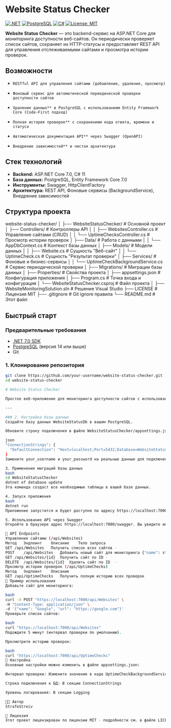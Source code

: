 # Website Status Checker

[![.NET](https://img.shields.io/badge/.NET-7.0-512BD4?style=for-the-badge&logo=dotnet)](https://dotnet.microsoft.com/)
[![PostgreSQL](https://img.shields.io/badge/PostgreSQL-16.0-4169E1?style=for-the-badge&logo=postgresql&logoColor=white)](https://www.postgresql.org/)
[![C#](https://img.shields.io/badge/C%23-239120?style=for-the-badge&logo=c-sharp&logoColor=white)](https://learn.microsoft.com/en-us/dotnet/csharp/)
[![License: MIT](https://img.shields.io/badge/License-MIT-yellow.svg?style=for-the-badge)](LICENSE)

**Website Status Checker** — это backend-сервис на ASP.NET Core для мониторинга доступности веб-сайтов. Он периодически проверяет список сайтов, сохраняет их HTTP-статусы и предоставляет REST API для управления отслеживаемыми сайтами и просмотра истории проверок.

## Возможности

*     RESTful API для управления сайтами (добавление, удаление, просмотр)
*     Фоновый сервис для автоматической периодической проверки доступности сайтов
*     Хранение данных** в PostgreSQL с использованием Entity Framework Core (Code-First подход)
*     Полная история проверок** с сохранением кода ответа, времени и статуса
*     Автоматическая документация API** через Swagger (OpenAPI)
*     Внедрение зависимостей** и чистая архитектура

## Стек технологий

*   **Backend:** ASP.NET Core 7.0, C# 11
*   **База данных:** PostgreSQL, Entity Framework Core 7.0
*   **Инструменты:** Swagger, HttpClientFactory
*   **Архитектура:** REST API, Фоновые сервисы (BackgroundService), Внедрение зависимостей

## Структура проекта
website-status-checker/
│
├── WebsiteStatusChecker/ # Основной проект
│ ├── Controllers/ # Контроллеры API
│ │ ├── WebsitesController.cs # Управление сайтами (CRUD)
│ │ └── UptimeChecksController.cs # Просмотр истории проверок
│ ├── Data/ # Работа с данными
│ │ └── AppDbContext.cs # Контекст базы данных
│ ├── Models/ # Модели данных
│ │ ├── Website.cs # Сущность "Веб-сайт"
│ │ └── UptimeCheck.cs # Сущность "Результат проверки"
│ ├── Services/ # Фоновые и бизнес-сервисы
│ │ └── UptimeCheckBackgroundService.cs # Сервис периодической проверки
│ ├── Migrations/ # Миграции базы данных
│ ├── Properties/ # Свойства проекта
│ ├── appsettings.json # Конфигурация приложения
│ ├── Program.cs # Точка входа и конфигурация
│ └── WebsiteStatusChecker.csproj # Файл проекта
│
├── WebsiteMonitoringSolution.sln # Решение Visual Studio
├── LICENSE # Лицензия MIT
├── .gitignore # Git ignore правила
└── README.md # Этот файл
## Быстрый старт

### Предварительные требования

*   [.NET 7.0 SDK](https://dotnet.microsoft.com/download/dotnet/7.0)
*   [PostgreSQL](https://www.postgresql.org/download/) (версия 14 или выше)
*   Git

### 1. Клонирование репозитория

```bash
git clone https://github.com/your-username/website-status-checker.git
cd website-status-checker

# Website Status Checker

Простое веб-приложение для мониторинга доступности сайтов с использованием .NET и PostgreSQL.

---

### 2. Настройка базы данных
Создайте базу данных WebsiteStatusDb в вашем PostgreSQL.

Обновите строку подключения в файле WebsiteStatusChecker/appsettings.json:

json
"ConnectionStrings": {
  "DefaultConnection": "Host=localhost;Port=5432;Database=WebsiteStatusDb;Username=your_username;Password=your_password"
}
Замените your_username и your_password на реальные данные для подключения.

3. Применение миграций базы данных
bash
cd WebsiteStatusChecker
dotnet ef database update
Эта команда создаст все необходимые таблицы в вашей базе данных.

4. Запуск приложения
bash
dotnet run
Приложение запустится и будет доступно по адресу https://localhost:7000 (или другому порту, указанному в выводе команды).

5. Использование API через Swagger
Откройте в браузере адрес https://localhost:7000/swagger. Вы увидите интерактивную документацию Swagger, через которую можно тестировать все endpoints API.

📡 API Endpoints
Управление сайтами (/api/Websites)
Метод	Эндпоинт	Описание	Тело запроса
GET	/api/Websites	Получить список всех сайтов	-
POST	/api/Websites	Добавить новый сайт для мониторинга	{"name": string, "url": string}
GET	/api/Websites/{id}	Получить сайт по ID	-
DELETE	/api/Websites/{id}	Удалить сайт по ID	-
Просмотр истории проверок (/api/UptimeChecks)
Метод	Эндпоинт	Описание
GET	/api/UptimeChecks	Получить полную историю всех проверок
🧪 Пример использования
Добавьте сайт для мониторинга:

bash
curl -X POST "https://localhost:7000/api/Websites" \
-H "Content-Type: application/json" \
-d '{"name": "Google", "url": "https://google.com"}'
Проверьте список сайтов:

bash
curl "https://localhost:7000/api/Websites"
Подождите 5 минут (интервал проверки по умолчанию).

Просмотрите историю проверок:

bash
curl "https://localhost:7000/api/UptimeChecks"
🔧 Настройка
Основные настройки можно изменить в файле appsettings.json:

Интервал проверки: Измените значение в коде UptimeCheckBackgroundService.cs (поле _period)

Строка подключения к БД: В секции ConnectionStrings

Уровень логирования: В секции Logging

👨‍💻 Автор
StrafeStreiv

📄 Лицензия
Этот проект лицензирован по лицензии MIT - подробности см. в файле LICENSE.
